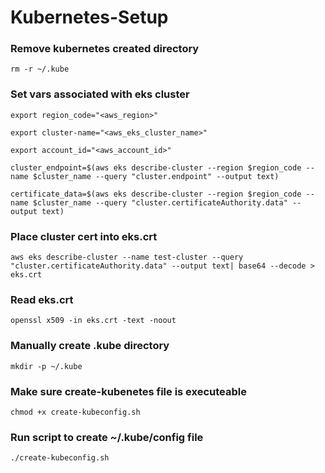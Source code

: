 # Kubernetes-Setup

### Remove kubernetes created directory
```rm -r ~/.kube```

### Set vars associated with eks cluster
```export region_code="<aws_region>"```

```export cluster-name="<aws_eks_cluster_name>"```

```export account_id="<aws_account_id>"```

```cluster_endpoint=$(aws eks describe-cluster --region $region_code --name $cluster_name --query "cluster.endpoint" --output text)```

```certificate_data=$(aws eks describe-cluster --region $region_code --name $cluster_name --query "cluster.certificateAuthority.data" --output text)```


### Place cluster cert into eks.crt
```aws eks describe-cluster --name test-cluster --query "cluster.certificateAuthority.data" --output text| base64 --decode > eks.crt```

### Read eks.crt
```openssl x509 -in eks.crt -text -noout```

### Manually create .kube directory
```mkdir -p ~/.kube```

### Make sure create-kubenetes file is executeable
```chmod +x create-kubeconfig.sh```

### Run script to create ~/.kube/config file
```./create-kubeconfig.sh```
